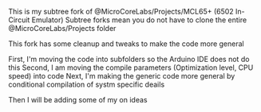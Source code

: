 This is my subtree fork of @MicroCoreLabs/Projects/MCL65+ (6502 In-Circuit Emulator)
Subtree forks mean you do not have to clone the entire @MicroCoreLabs/Projects folder

This fork has some cleanup and tweaks to make the code more general

First, I'm moving the code into subfolders so the Arduino IDE does not do this
Second, I am moving the compile parameters (Optimization level, CPU speed) into code
Next, I'm making the generic code more general by conditional compilation of systm specific deails

Then I will be adding some of my on ideas
